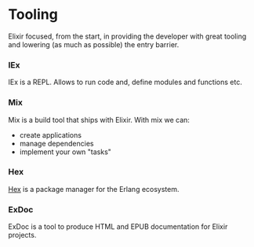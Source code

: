 # Tooling

Elixir focused, from the start, in providing the developer with great tooling and lowering (as much as possible) the entry barrier.

### IEx

IEx is a REPL. Allows to run code and, define modules and functions etc.

### Mix

Mix is a build tool that ships with Elixir. With mix we can:
* create applications
* manage dependencies
* implement your own "tasks"

### Hex

[Hex](https://hex.pm) is a package manager for the Erlang ecosystem.

### ExDoc

 ExDoc is a tool to produce HTML and EPUB documentation for Elixir projects.

